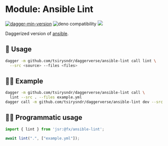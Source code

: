 # Module: Ansible Lint

[![dagger-min-version](https://shield.fluentci.io/dagger/v0.11.7)](https://dagger.io)
![deno compatibility](https://shield.deno.dev/deno/^1.41)
[![](https://jsr.io/badges/@fx/ansible-lint)](https://jsr.io/@fx/ansible-lint)

Daggerized version of [ansible](https://github.com/ansible/ansible-lint).

## 🚀 Usage

```sh
dagger -m github.com/tsirysndr/daggerverse/ansible-lint call lint \
  --src <source> --files <files>
```

## 🧑‍🔬 Example

```sh
dagger -m github.com/tsirysndr/daggerverse/ansible-lint call \
  lint --src . --files example.yml
dagger call -m github.com/tsirysndr/daggerverse/ansible-lint dev --src . terminal
```

## 🧑‍💻 Programmatic usage

```typescript
import { lint } from 'jsr:@fx/ansible-lint';

await lint(".", ["example.yml"]);
```
